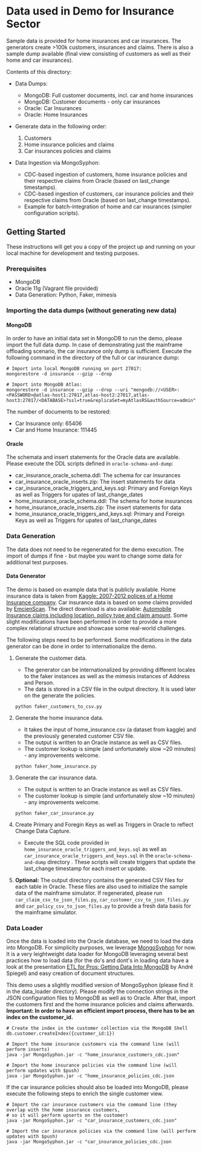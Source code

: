 # Data used in Demo for Insurance Sector

Sample data is provided for home insurances and car insurances. The generators create >100k customers, insurances and claims. There is also a sample dump available (final view consisting of customers as well as their home and car insurances). 

Contents of this directory:

- Data Dumps:
  - MongoDB: Full customer documents, incl. car and home insurances
  - MongoDB: Customer documents - only car insurances
  - Oracle: Car Insurances
  - Oracle: Home Insurances

- Generate data in the following order:
  1. Customers
  2. Home insurance policies and claims
  3. Car insurances policies and claims

- Data Ingestion via MongoSyphon:
  - CDC-based ingestion of customers, home insurance policies and their respective claims from Oracle (based on last_change timestamps).
  - CDC-based ingestion of customers, car insurance policies and their respective claims from Oracle (based on last_change timestamps).
  - Example for batch-integration of home and car insurances (simpler configuration scripts).

## Getting Started

These instructions will get you a copy of the project up and running on your local machine for development and testing purposes. 

### Prerequisites

* MongoDB
* Oracle 11g (Vagrant file provided)
* Data Generation: Python, Faker, mimesis

### Importing the data dumps (without generating new data)

#### MongoDB

In order to have an initial data set in MongoDB to run the demo, please import the full data dump. In case of demonstrating just the mainframe offloading scenario, the car insurance only dump is sufficient. Execute the following command in the directory of the full or car insurance dump:

```
# Import into local MongoDB running on port 27017:
mongorestore -d insurance --gzip --drop

# Import into MongoDB Atlas:
mongorestore -d insurance --gzip --drop --uri "mongodb://<USER>:<PASSWORD>@atlas-host1:27017,atlas-host2:27017,atlas-host3:27017/<DATABASE>?ssl=true&replicaSet=myAtlasRS&authSource=admin"
```

The number of documents to be restored:

* Car Insurance only: 65406
* Car and Home Insurance: 111445

#### Oracle

The schemata and insert statements for the Oracle data are available. Please execute the DDL scripts defined in ```oracle-schema-and-dump```:

* car_insurance_oracle_schema.ddl: The schema for car insurances
* car_insurance_oracle_inserts.zip: The insert statements for data
* car_insurance_oracle_triggers_and_keys.sql: Primary and Foreign Keys as well as Triggers for upates of last_change_dates
* home_insurance_oracle_schema.ddl: The schema for home insurances
* home_insurance_oracle_inserts.zip: The insert statements for data
* home_insurance_oracle_triggers_and_keys.sql: Primary and Foreign Keys as well as Triggers for upates of last_change_dates

### Data Generation

The data does not need to be regenerated for the demo execution. The import of dumps if fine - but maybe you want to change some data for additional test purposes.

#### Data Generator

The demo is based on example data that is publicly available. Home insurance data is taken from [Kaggle: 2007-2012 polices of a Home Insurance company](https://www.kaggle.com/ycanario/home-insurance). Car insurance data is based on some claims provided by [EmcienScan](http://www.scan-support.com/help/sample-data-sets). The direct download is also available: [Automobile Insurance claims including location, policy type and claim amount](http://dyzz9obi78pm5.cloudfront.net/app/image/id/560ec66d32131c9409f2ba54/n/Auto_Insurance_Claims_Sample.csv). Some slight modifications have been performed in order to provide a more complex relational structure and showcase some real-world challenges.

The following steps need to be performed. Some modifications in the data generator can be done in order to internationalize the demo.

1. Generate the customer data.
   - The generator can be internationalized by providing different locales to the faker instances as well as the mimesis instances of Address and Person.
   - The data is stored in a CSV file in the output directory. It is used later on the generate the policies.
   ```
   python faker_customers_to_csv.py
   ```

2. Generate the home insurance data.
   - It takes the input of home_insurance.csv (a dataset from kaggle) and the previously generated customer CSV file.
   - The output is written to an Oracle instance as well as CSV files.
   - The customer lookup is simple (and unfortunately slow ~20 minutes) - any improvements welcome.
   ```
   python faker_home_insurance.py
   ```

3. Generate the car insurance data.
   - The output is written to an Oracle instance as well as CSV files.
   - The customer lookup is simple (and unfortunately slow ~10 minutes) - any improvements welcome.
   ```
   python faker_car_insurance.py
   ```

4. Create Primary and Foregin Keys as well as Triggers in Oracle to reflect Change Data Capture.
   - Execute the SQL code provided in ```home_insurance_oracle_triggers_and_keys.sql``` as well as ```car_insurance_oracle_triggers_and_keys.sql``` in the ```oracle-schema-and-dump``` directory . These scripts will create triggers that update the last_change timestamp for each insert or update.

5. **Optional:** The output directory contains the generated CSV files for each table in Oracle. These files are also used to initialize the sample data of the mainframe simulator. If regenerated, please run ```car_claim_csv_to_json_files.py```, ```car_customer_csv_to_json_files.py``` and ```car_policy_csv_to_json_files.py``` to provide a fresh data basis for the mainframe simulator.

### Data Loader

Once the data is loaded into the Oracle database, we need to load the data into MongoDB. For simplicity purposes, we leverage [MongoSyphon](https://github.com/johnlpage/MongoSyphon) for now. It is a very leightweight data loader for MongoDB leveraging several best practices how to load data (for the do's and dont's in loading data have a look at the presentation [ETL for Pros: Getting Data Into MongoDB](https://explore.mongodb.com/vidyard-all-players/andre-spiegel-2) by André Spiegel) and easy creation of document structures. 

This demo uses a slightly modified version of MongoSyphon (please find it in the data_loader directory). Please modify the connection strings in the JSON configuration files to MongoDB as well as to Oracle. After that, import the customers first and the home insurance policies and claims afterwards. **Important: In order to have an efficient import process, there has to be an index on the customer_id.**

```
# Create the index in the customer collection via the MongoDB Shell
db.customer.createIndex({customer_id:1})

# Import the home insurance customers via the command line (will perform inserts)
java -jar MongoSyphon.jar -c "home_insurance_customers_cdc.json"

# Import the home insurance policies via the command line (will perform updates with $push)
java -jar MongoSyphon.jar -c "home_insurance_policies_cdc.json
```

If the car insurance policies should also be loaded into MongoDB, please execute the following steps to enrich the single customer view.

```
# Import the car insurance customers via the command line (they overlap with the home insurance customers, 
# so it will perform upserts on the customer)
java -jar MongoSyphon.jar -c "car_insurance_customers_cdc.json"

# Import the car insurance policies via the command line (will perform updates with $push)
java -jar MongoSyphon.jar -c "car_insurance_policies_cdc.json
```
